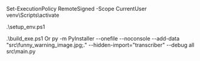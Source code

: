 Set-ExecutionPolicy RemoteSigned -Scope CurrentUser
venv\Scripts\activate

.\setup_env.ps1

.\build_exe.ps1
Or
py -m PyInstaller --onefile --noconsole --add-data "src\funny_warning_image.jpg;." --hidden-import="transcriber" --debug all src\main.py